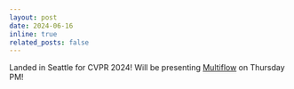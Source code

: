 ```yaml
---
layout: post
date: 2024-06-16
inline: true
related_posts: false
---
```


Landed in Seattle for CVPR 2024! Will be presenting [Multiflow](https://arxiv.org/abs/2404.05621) on Thursday PM!